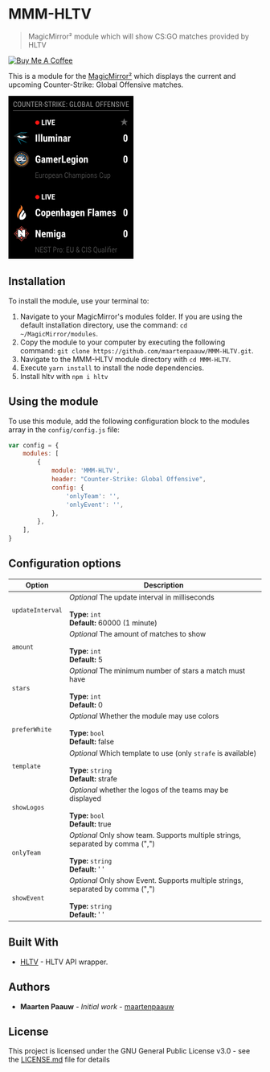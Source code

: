 # MMM-HLTV

> MagicMirror² module which will show CS:GO matches provided by HLTV

<a href="https://www.buymeacoffee.com/maartenpaauw" target="_blank"><img src="https://www.buymeacoffee.com/assets/img/custom_images/orange_img.png" alt="Buy Me A Coffee" style="height: auto !important;width: auto !important;" ></a>

This is a module for the [MagicMirror²](https://github.com/MichMich/MagicMirror/) which displays the current and upcoming Counter-Strike: Global Offensive matches.

![MMM-HLTV Screenshot](docs/strafe.png)

## Installation

To install the module, use your terminal to:

1. Navigate to your MagicMirror's modules folder. If you are using the default installation directory, use the command: `cd ~/MagicMirror/modules`.
2. Copy the module to your computer by executing the following command: `git clone https://github.com/maartenpaauw/MMM-HLTV.git`.
3. Navigate to the MMM-HLTV module directory with `cd MMM-HLTV`.
4. Execute `yarn install` to install the node dependencies.
5. Install hltv with `npm i hltv`

## Using the module

To use this module, add the following configuration block to the modules array in the `config/config.js` file:
```js
var config = {
    modules: [
        {
            module: 'MMM-HLTV',
            header: "Counter-Strike: Global Offensive",
            config: {
                'onlyTeam': '',
                'onlyEvent': '',
            },
        },
    ],
}
```

## Configuration options

| Option           | Description                                                                                                      |
| ---------------- | ---------------------------------------------------------------------------------------------------------------- |
| `updateInterval` | *Optional* The update interval in milliseconds <br><br>**Type:** `int` <br>**Default:** 60000 (1 minute)         |
| `amount`         | *Optional* The amount of matches to show <br><br>**Type:** `int` <br>**Default:** 5                              |
| `stars`          | *Optional* The minimum number of stars a match must have <br><br>**Type:** `int` <br>**Default:** 0              |
| `preferWhite`    | *Optional* Whether the module may use colors <br><br>**Type:** `bool` <br>**Default:** false                     |
| `template`       | *Optional* Which template to use (only `strafe` is available) <br><br>**Type:** `string` <br>**Default:** strafe |
| `showLogos`      | *Optional* whether the logos of the teams may be displayed <br><br>**Type:** `bool` <br>**Default:** true        |
| `onlyTeam`      | *Optional* Only show team. Supports multiple strings, separated by comma (",")<br><br>**Type:** `string` <br>**Default:** ' '        |
| `showEvent`      | *Optional* Only show Event. Supports multiple strings, separated by comma (",")<br><br>**Type:** `string` <br>**Default:** ' '        |

## Built With

- [HLTV](https://github.com/gigobyte/HLTV) - HLTV API wrapper.

## Authors

- **Maarten Paauw** - *Initial work* - [maartenpaauw](https://github.com/maartenpaauw)

## License

This project is licensed under the GNU General Public License v3.0 - see the [LICENSE.md](LICENSE.md) file for details
